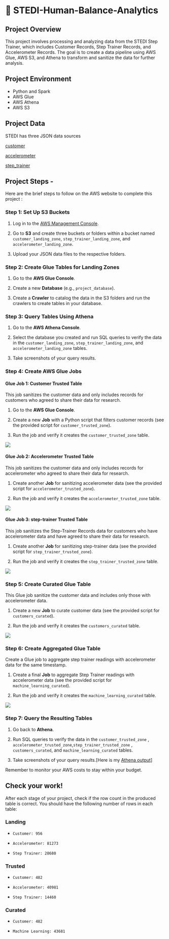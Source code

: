 # 🚀 STEDI-Human-Balance-Analytics
## Project Overview
This project involves processing and analyzing data from the STEDI Step Trainer, which includes Customer Records, Step Trainer Records, and Accelerometer Records. The goal is to create a data pipeline using AWS Glue, AWS S3, and Athena to transform and sanitize the data for further analysis.

## Project Environment
- Python and Spark
- AWS Glue
- AWS Athena
- AWS S3

## Project Data
STEDI has three JSON data sources

[customer](https://github.com/Srijana1425/STEDI_Human_balance_analytics_project6/tree/main/myproject-files/customer/landing)

[accelerometer](https://github.com/Srijana1425/STEDI_Human_balance_analytics_project6/tree/main/myproject-files/accelerometer/landing)

[step_trainer](https://github.com/Srijana1425/STEDI_Human_balance_analytics_project6/tree/main/myproject-files/step_trainer/landing)

## Project Steps -

Here are the brief steps to follow on the AWS website to complete this project :

### Step 1: Set Up S3 Buckets

1. Log in to the [AWS Management Console](https://aws.amazon.com/).

2. Go to **S3** and create three buckets or folders within a bucket named `customer_landing_zone`, `step_trainer_landing_zone`, and `accelerometer_landing_zone`.

3. Upload your JSON data files to the respective folders.

### Step 2: Create Glue Tables for Landing Zones

1. Go to the **AWS Glue Console**.

2. Create a new **Database** (e.g., `project_database`).

3. Create a **Crawler** to catalog the data in the S3 folders and run the crawlers to create tables in your database.

### Step 3: Query Tables Using Athena

1. Go to the **AWS Athena Console**.

2. Select the database you created and run SQL queries to verify the data in the `customer_landing_zone`, `step_trainer_landing_zone`, and `accelerometer_landing_zone` tables.

3. Take screenshots of your query results.

### Step 4: Create AWS Glue Jobs
#### Glue Job 1: Customer Trusted Table

This job sanitizes the customer data and only includes records for customers who agreed to share their data for research.

1. Go to the **AWS Glue Console**.

2. Create a new **Job** with a Python script that filters customer records (see the provided script for `customer_trusted_zone`).

3. Run the job and verify it creates the `customer_trusted_zone` table.

![](https://github.com/Srijana1425/STEDI_Human_balance_analytics_project6/blob/main/screenshort/Visual%20ETL%20Image/customer_landing_to_trusted.png
)

#### Glue Job 2: Accelerometer Trusted Table

This job sanitizes the customer data and only includes records for accelerometer who agreed to share their data for research.

1. Create another **Job** for sanitizing accelerometer data (see the provided script for `accelerometer_trusted_zone`).

2. Run the job and verify it creates the `accelerometer_trusted_zone` table.

![](https://github.com/Srijana1425/STEDI_Human_balance_analytics_project6/blob/main/screenshort/Visual%20ETL%20Image/accelerometer_Landing_to_trustrd.png)

#### Glue Job 3: step-trainer Trusted Table

This job sanitizes the Step-Trainer Records data for customers who have accelerometer data and have agreed to share their data for research.

1. Create another **Job** for sanitizing step-trainer data (see the provided script for `step_trainer_trusted_zone`).

2. Run the job and verify it creates the `step_trainer_trusted_zone` table.

![](https://github.com/Srijana1425/STEDI_Human_balance_analytics_project6/blob/main/screenshort/Visual%20ETL%20Image/step_trainer_trusted.png
)
   
### Step 5: Create Curated Glue Table

This Glue job sanitize the customer data and includes only those with accelerometer data.

1. Create a new **Job** to curate customer data (see the provided script for `customers_curated`).

2. Run the job and verify it creates the `customers_curated` table.

![](https://github.com/Srijana1425/STEDI_Human_balance_analytics_project6/blob/main/screenshort/Visual%20ETL%20Image/customer%20curated.png)

### Step 6: Create Aggregated Glue Table

Create a Glue job to aggregate step trainer readings with accelerometer data for the same timestamp.

1. Create a final **Job** to aggregate Step Trainer readings with accelerometer data (see the provided script for `machine_learning_curated`).

2. Run the job and verify it creates the `machine_learning_curated` table.

![](https://github.com/Srijana1425/STEDI_Human_balance_analytics_project6/blob/main/screenshort/Visual%20ETL%20Image/machine_learning_curated.png)

### Step 7: Query the Resulting Tables

1. Go back to **Athena**.

2. Run SQL queries to verify the data in the `customer_trusted_zone` , `accelerometer_trusted_zone`,`step_trainer_trusted_zone` , `customers_curated`, and `machine_learning_curated` tables.

3. Take screenshots of your query results.[Here is my [Athena output](https://github.com/Srijana1425/STEDI_Human_balance_analytics_project6/tree/main/screenshort/Athena%20Output)]

Remember to monitor your AWS costs to stay within your budget.








## Check your work!
After each stage of your project, check if the row count in the produced table is correct. You should have the following number of rows in each table:

### Landing

- `Customer: 956`
  
- `Accelerometer: 81273`
  
- `Step Trainer: 28680`
  
### Trusted

- `Customer: 482`

- `Accelerometer: 40981`

- `Step Trainer: 14460`

### Curated

- `Customer: 482`

- `Machine Learning: 43681`

